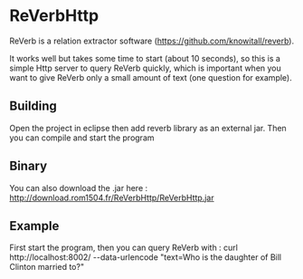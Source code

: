 # ReVerbHttp
ReVerb is a relation extractor software (https://github.com/knowitall/reverb).

It works well but takes some time to start (about 10 seconds), so this is a simple Http server to query ReVerb quickly, which is important when you want to give ReVerb only a small amount of text (one question for example).


## Building
Open the project in eclipse then add reverb library as an external jar. Then you can compile and start the program

## Binary
You can also download the .jar here : http://download.rom1504.fr/ReVerbHttp/ReVerbHttp.jar

## Example
First start the program, then you can query ReVerb with : curl http://localhost:8002/ --data-urlencode "text=Who is the daughter of Bill Clinton married to?"
